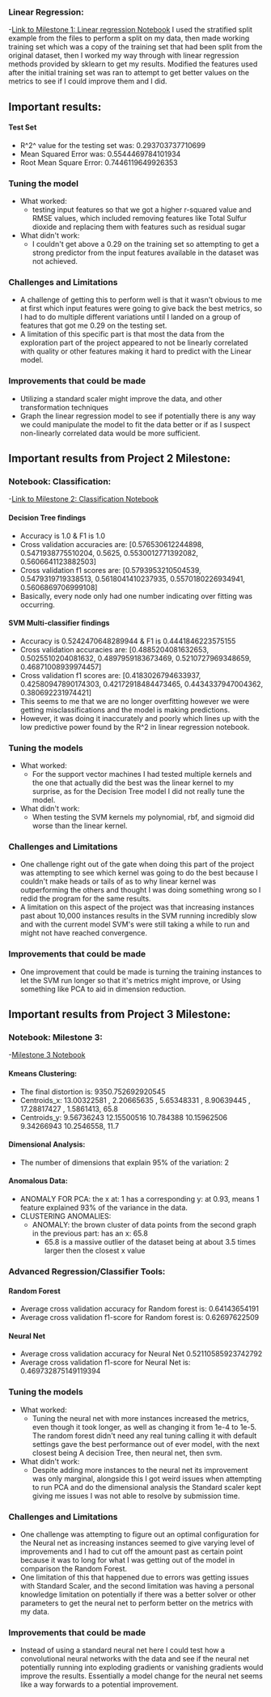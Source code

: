 ### Linear Regression:
-[Link to Milestone 1: Linear regression Notebook](linear_regression.ipynb)
I used the stratified split example from the files to perform a split on my data, then made working training set which was a copy of the training set that had been split from the original dataset, then I worked my way through with linear regression methods provided by sklearn to get my results. Modified the features used after the initial training set was ran to attempt to get better values on the metrics to see if I could improve them and I did.

## Important results:

#### Test Set
- R^2^ value for the testing set was: 0.293703737710699
- Mean Squared Error was: 0.5544469784101934
- Root Mean Square Error:  0.7446119649926353

### Tuning the model
- What worked:  
  - testing input features so that we got a higher r-squared value and RMSE values, which included removing features like Total Sulfur dioxide and replacing them with features such as residual sugar
- What didn't work: 
  - I couldn't get above a 0.29 on the training set so attempting to get a strong predictor from the input features available in the dataset was not achieved.

### Challenges and Limitations
- A challenge of getting this to perform well is that it wasn't obvious to me at first which input features were going to give back the best metrics, so I had to do multiple different variations until I landed on a group of features that got me 0.29 on the testing set.
- A limitation of this specific part is that most the data from the exploration part of the project appeared to not be linearly correlated with quality or other features making it hard to predict with the Linear model.

### Improvements that could be made
- Utilizing a standard scaler might improve the data, and other transformation techniques
- Graph the linear regression model to see if potentially there is any way we could manipulate the model to fit the data better or if as I suspect non-linearly correlated data would be more sufficient.

## Important results from Project 2 Milestone:

### Notebook: Classification: 
-[Link to Milestone 2: Classification Notebook](classification.ipynb)

#### Decision Tree findings
- Accuracy is  1.0 & F1 is  1.0
-  Cross validation accuracies are: [0.576530612244898, 0.5471938775510204, 0.5625, 0.5530012771392082, 0.5606641123882503]
-  Cross validation f1 scores are: [0.5793953210504539, 0.5479319719338513, 0.5618041410237935, 0.5570180226934941, 0.5606869706999108]
- Basically, every node only had one number indicating over fitting was occurring.

#### SVM Multi-classifier findings
- Accuracy is  0.5242470648289944 & F1 is  0.4441846223575155
- Cross validation accuracies are: [0.4885204081632653, 0.5025510204081632, 0.4897959183673469, 0.5210727969348659, 0.46871008939974457]
- Cross validation f1 scores are: [0.4183026794633937, 0.42580947890174303, 0.42172918484473465, 0.4434337947004362, 0.380692231974421]
- This seems to me that we are no longer overfitting however we were getting misclassifications and the model is making predictions.
- However, it was doing it inaccurately and poorly which lines up with the low predictive power found by the R^2 in linear regression notebook.


### Tuning the models
- What worked: 
  - For the support vector machines I had tested multiple kernels and the one that actually did the best was the linear kernel to my surprise, as for the Decision Tree model I did not really tune the model.
- What didn't work: 
  - When testing the SVM kernels my polynomial, rbf, and sigmoid did worse than the linear kernel.

### Challenges and Limitations
- One challenge right out of the gate when doing this part of the project was attempting to see which kernel was going to do the best because I couldn't make heads or tails of as to why linear kernel was outperforming the others and thought I was doing something wrong so I redid the program for the same results.
- A limitation on this aspect of the project was that increasing instances past about 10,000 instances results in the SVM running incredibly slow and with the current model SVM's were still taking a while to run and might not have reached convergence.

### Improvements that could be made
- One improvement that could be made is turning the training instances to let the SVM run longer so that it's metrics might improve, or Using something like PCA to aid in dimension reduction.

## Important results from Project 3 Milestone:

### Notebook: Milestone 3:
-[Milestone 3 Notebook](Milestone3.ipynb)
#### Kmeans Clustering:
- The final distortion is: 9350.752692920545
- Centroids_x: 13.00322581 , 2.20665635 , 5.65348331 , 8.90639445 , 17.28817427 , 1.5861413, 65.8
- Centroids_y: 9.56736243 12.15500516 10.784388 10.15962506 9.34266943 10.2546558, 11.7
#### Dimensional Analysis:
- The number of dimensions that explain 95% of the variation:  2
#### Anomalous Data:
- ANOMALY FOR PCA: the x at: 1 has a corresponding y: at 0.93, means 1 feature explained 93% of the variance in the data.
- CLUSTERING ANOMALIES:
  - ANOMALY: the brown cluster of data points from the second graph in the previous part: has an x: 65.8
    - 65.8 is a massive outlier of the dataset being at about 3.5 times larger then the closest x value
### Advanced Regression/Classifier Tools:
#### Random Forest 
- Average cross validation accuracy for Random forest is: 0.64143654191
- Average cross validation f1-score for Random forest is: 0.62697622509
#### Neural Net
- Average cross validation accuracy for Neural Net 0.52110585923742792
- Average cross validation f1-score for Neural Net is: 0.469732875149119394

### Tuning the models
- What worked: 
  - Tuning the neural net with more instances increased the metrics, even though it took longer, as well as changing it from 1e-4 to 1e-5. The random forest didn't need any real tuning calling it with default settings gave the best performance out of ever model, with the next closest being A decision Tree, then neural net, then svm.
- What didn't work: 
  - Despite adding more instances to the neural net its improvement was only marginal, alongside this I got weird issues when attempting to run PCA and do the dimensional analysis the Standard scaler kept giving me issues I was not able to resolve by submission time.

### Challenges and Limitations
- One challenge was attempting to figure out an optimal configuration for the Neural net as increasing instances seemed to give varying level of improvements and I had to cut off the amount past as certain point because it was to long for what I was getting out of the model in comparison the Random Forest.
- One limitation of this that happened due to errors was getting issues with Standard Scaler, and the second limitation was having a personal knowledge limitation on potentially if there was a better solver or other parameters to get the neural net to perform better on the metrics with my data.

### Improvements that could be made

- Instead of using a standard neural net here I could test how a convolutional neural networks with the data and see if the neural net potentially running into exploding gradients or vanishing gradients would improve the results. Essentially a model change for the neural net seems like a way forwards to a potential improvement.